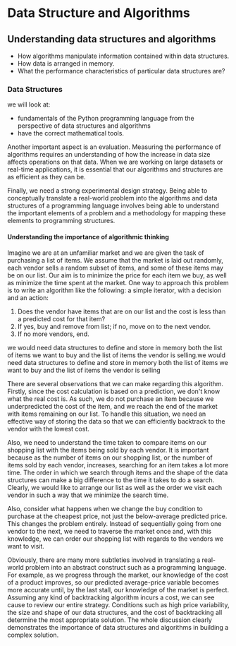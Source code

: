 # Data Structure and Algorithms

## Understanding data structures and algorithms

- How algorithms manipulate information contained within data structures.
- How data is arranged in memory.
- What the performance characteristics of particular data structures are?

### Data Structures

we will look at:

- fundamentals of the Python programming language from the perspective of data structures and algorithms 
- have the correct mathematical tools.

Another important aspect is an evaluation. Measuring the performance of algorithms requires an understanding of how the increase in data size affects operations on that data. When we are working on large datasets or real-time applications, it is essential that our algorithms and structures are as efficient as they can be.

Finally, we need a strong experimental design strategy. Being able to conceptually translate a real-world problem into the algorithms and data structures of a programming language involves being able to understand the important elements of a problem and a methodology for mapping these elements to programming structures.

#### Understanding the importance of algorithmic thinking

Imagine we are at an unfamiliar market and we are given the task of purchasing a list of items. We assume that the market is laid out randomly, each vendor sells a random subset of items, and some of these items may be on our list. Our aim is to minimize the price for each item we buy, as well as minimize the time spent at the market. One way to approach this problem is to write an algorithm like the following: a simple iterator, with a decision and an action:

1. Does the vendor have items that are on our list and the cost is less than a predicted 
cost for that item?
1. If yes, buy and remove from list; if no, move on to the next vendor.
2. If no more vendors, end.

we would need data structures to define and store in memory both the list of items we want to buy and the list of items the vendor is selling.we would need data structures to define and store in memory both the list of items we want to buy and the list of items the vendor is selling

There are several observations that we can make regarding this algorithm. Firstly, since the cost calculation is based on a prediction, we don't know what the real cost is. As such, we do not purchase an item because we underpredicted the cost of the item, and we reach the end of the market with items remaining on our list. To handle this situation, we need an effective way of storing the data so that we can efficiently backtrack to the vendor with the lowest cost.

Also, we need to understand the time taken to compare items on our shopping list with the items being sold by each vendor. It is important because as the number of items on our shopping list, or the number of items sold by each vendor, increases, searching for an item takes a lot more time. The order in which we search through items and the shape of the data structures can make a big difference to the time it takes to do a search. Clearly, we would like to arrange our list as well as the order we visit each vendor in such a way that 
we minimize the search time.

Also, consider what happens when we change the buy condition to purchase at the cheapest price, not just the below-average predicted price. This changes the problem entirely. Instead of sequentially going from one vendor to the next, we need to traverse the market once and, with this knowledge, we can order our shopping list with regards to the vendors we want to visit.

Obviously, there are many more subtleties involved in translating a real-world problem into an abstract construct such as a programming language. For example, as we progress through the market, our knowledge of the cost of a product improves, so our predicted average-price variable becomes more accurate until, by the last stall, our knowledge of the market is perfect. Assuming any kind of backtracking algorithm incurs a cost, we can see cause to review our entire strategy. Conditions such as high price variability, the size and shape of our data structures, and the cost of backtracking all determine the most appropriate solution. The whole discussion clearly demonstrates the importance of data structures and algorithms in building a complex solution.

